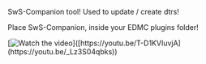 SwS-Companion tool!
Used to update / create dtrs!


Place SwS-Companion, inside your EDMC plugins folder!

[![Watch the video]([https://img.youtube.com/vi/T-D1KVIuvjA/maxresdefault](https://youtu.be/_Lz3S04qbks).jpg)]([https://youtu.be/T-D1KVIuvjA](https://youtu.be/_Lz3S04qbks))


